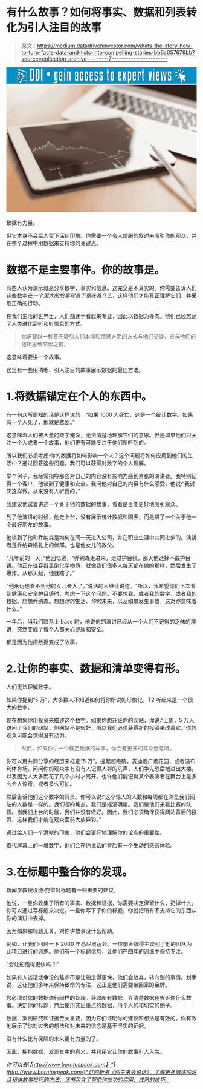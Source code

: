 # 有什么故事？如何将事实、数据和列表转化为引人注目的故事

> 原文：<https://medium.datadriveninvestor.com/whats-the-story-how-to-turn-facts-data-and-lists-into-compelling-stories-bb6c057679bb?source=collection_archive---------7----------------------->

[![](img/77922e0750904f3fb36ccf737b6862b3.png)](http://www.track.datadriveninvestor.com/1B9E)![](img/0743a831fb4eef55db0d328957774d14.png)

数据有力量。

但它本身不会给人留下深刻印象。你需要一个令人信服的叙述来吸引你的观众，并在整个过程中用数据来支持你的关键点。

# 数据不是主要事件。你的故事是。

有些人认为演示就是分享数字、事实和信息。这完全是不真实的。你需要告诉人们这些数字*在一个更大的故事背景下意味着什么*，这样他们才能真正理解它们，并采取正确的行动。

在我们生活的世界里，人们痴迷于看起来专业，因此以数据为导向。他们已经忘记了人类进化到听和听信息的方式。

> 你需要以一种首先吸引人们本能和情感方面的方式与他们交谈，*在*与他们的逻辑思维交谈之前。

这意味着要讲一个故事。

这里有一些用清晰、引人注目的故事展示数据的最佳方法。

# 1.将数据锚定在个人的东西中。

有一句众所周知的话是这样说的，“如果 1000 人死亡，这是一个统计数字。如果有一个人死了，那就是悲剧。”

这意味着人们被大量的数字淹没，无法清楚地理解它们的意思。但是如果他们只关注一个人或者一个故事，他们更有可能专注于他们所听到的。

所以我们必须考虑:你的数据将如何影响一个人？这个问题将如何应用到他们的生活中？通过回答这些问题，我们可以获得对数字的个人理解。

举个例子，我经常指导那些对自己的内容没有影响力感到紧张的演讲者。我特别记得一个客户，他谈到了健康和安全。我问他对自己的内容有什么感受，他说:“我讨厌这样做。从来没有人听我的。”

我建议他试着讲述一个关于他的数据的故事，看看是否能更好地吸引观众。

到了他演讲的时候，他走上台，没有展示统计数据和图表，而是讲了一个关于他一个最好朋友的故事。

他谈到了他和乔纳森是如何在同一天进入公司，并在职业生涯中共同进步的。演讲者是乔纳森婚礼上的伴郎，也是他女儿的教父。

“几年前的一天，”他回忆道，“乔纳森走进来，走过护目镜，那天他选择不戴护目镜。他正在往容器里倒化学物质，就像我们很多人每天都在做的那样，然后发生了爆炸。从那天起，他就瞎了。”

“他永远也看不到他的女儿长大了，”说话的人继续说道。“所以，我希望你们下次看到健康和安全护目镜时，考虑一下这个问题。不要想我，或者我的数字，或者我的数据。想想乔纳森。想想*你的*生活、*你的*未来，以及如果发生事故，这对*你*意味着什么。”

一年后，当我们联系上 base 时，他说他的演讲已经从一个人们不记得的乏味的演讲，突然变成了每个人都关心健康和安全。

都是因为他把数据变成了故事。

# 2.让你的事实、数据和清单变得有形。

人们无法理解数字。

如果你提到“5 万”，大多数人不知道如何将你所说的形象化。T2 听起来是一个很大的数字。

现在想象你用投资来描述这个数字。如果你想升级你的网站，你说:“上周，5 万人访问了我们的网站，但网站不是很好，所以我们必须获得新的投资来改善它。”你的观众可能会觉得没有动力。

> 然而，如果你讲一个框定数据的故事，你会有更多的耳朵愿意听。

你可以用共同分享的经历来框定“5 万”。提起超级碗，麦迪逊广场花园，或者温布利体育场。问问你的观众中有没有人记得人群的吼声，人们争先恐后地进出大楼，以及因为人太多而花了几个小时才离开。也许他们能记得某个表演者在舞台上是多么令人惊奇，或者多么可怕。

然后告诉他们这个数字的背景。你可以说:“这个惊人的人数和每周都在浏览我们网站的人数是一样的。*我们是*的焦点。我们是摇滚明星。我们是他们来看比赛的队伍。当我们上台的时候，我们并没有做好。因此，我们必须确保获得网站背后的投资，这样我们才能在观众面前大放异彩。”

通过给人们一个清晰的印象，他们会更好地理解你的论点的重要性。

取代屏幕上的一堆数字，他们会在你说话的背后有一个生动的感官体验。

# 3.在标题中整合你的发现。

新闻学教授埃德·克雷对标题有一些重要的建议。

他说，一旦你收集了所有的事实、数据和证据，你需要决定保留什么，扔掉什么。你可以通过写标题来决定。一旦你写下了你的标题，你就把所有不支持它的东西从你的演讲中去掉。

因为如果和标题无关，对你讲故事没什么帮助。

例如，让我们回顾一下 2000 年悉尼奥运会。一位前金牌得主谈到了他的团队为此项目进行的训练。他们有一个标题信息，让他们在四年的训练中保持专注。

“会让船跑得更快吗？”

如果有人谈话或争论的焦点不是让船走得更快，他们会放弃，转向别的事情。划手说，这让他们多年来保持致命的专注，这正是他们需要带回家的金牌。

您必须对您的数据进行同样的处理。获取所有数据。弄清楚数据在告诉你什么故事。决定你的标题，然后使用突出重点的数据，用个人的和切实的例子。

数据、案例研究和证据至关重要，因为它们证明你的建议和想法是有效的。你有效地展示了你对过去的想法和对未来的信念是基于坚实的证据。

没有什么比有保障的未来更有力量的了。

因此，拥抱数据，发现其中的意义，并利用它让你的故事引人入胜。

*你可以去*[*【http://www.borntospeak.com】*](http://www.borntospeak.com/)*订购新书《你生来会说话》，了解更多磨练你说话和讲故事技巧的方法，该书包含了帮助你成功的实用、成熟的技巧。*